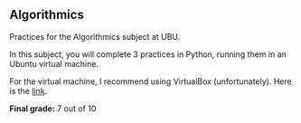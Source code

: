 <h2>Algorithmics</h2>

<p>Practices for the Algorithmics subject at UBU.</p>

<p>In this subject, you will complete 3 practices in Python, running them in an Ubuntu virtual machine.</p>
<p>For the virtual machine, I recommend using VirtualBox (unfortunately). Here is the <a href="https://www.virtualbox.org/wiki/Downloads" target="_blank">link</a>.</p>

<p><strong>Final grade:</strong> 7 out of 10</p>
